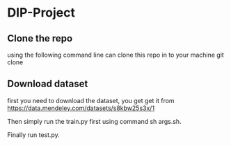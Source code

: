 # DIP-Project
## Clone the repo
using the following command line can clone this repo in to your machine
    git clone 
## Download dataset
first you need to download the dataset, you get get it from https://data.mendeley.com/datasets/s8kbw25s3x/1

Then simply run the train.py first using command sh args.sh.

Finally run test.py.
